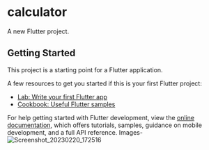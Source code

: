 # calculator

A new Flutter project.

## Getting Started

This project is a starting point for a Flutter application.

A few resources to get you started if this is your first Flutter project:

- [Lab: Write your first Flutter app](https://docs.flutter.dev/get-started/codelab)
- [Cookbook: Useful Flutter samples](https://docs.flutter.dev/cookbook)

For help getting started with Flutter development, view the
[online documentation](https://docs.flutter.dev/), which offers tutorials,
samples, guidance on mobile development, and a full API reference.
Images- ![Screenshot_20230220_172516](https://user-images.githubusercontent.com/121474754/220099778-31ac85f4-824a-4eea-941f-a5135c44b074.png)
